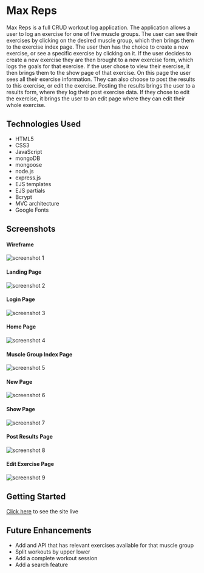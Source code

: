 # Max Reps
Max Reps is a full CRUD workout log application. The application allows a user to log an exercise for one of five muscle groups. The user can see their exercises by clicking on the desired muscle group, which then brings them to the exercise index page. The user then has the choice to create a new exercise, or see a specific exercise by clicking on it. If the user decides to create a new exercise they are then brought to a new exercise form, which logs the goals for that exercise. If the user chose to view their exercise, it then brings them to the show page of that exercise. On this page the user sees all their exercise information. They can also choose to post the results to this exercise, or edit the exercise. Posting the results brings the user to a results form, where they log their post exercise data. If they chose to edit the exercise, it brings the user to an edit page where they can edit their whole exercise. 

## Technologies Used

- HTML5
- CSS3
- JavaScript
- mongoDB
- mongoose
- node.js
- express.js
- EJS templates
- EJS partials
- Bcrypt
- MVC architecture
- Google Fonts

## Screenshots
#### Wireframe
![screenshot 1](https://user-images.githubusercontent.com/81238878/146093384-ff4c5432-37ce-4282-950c-d1ec7fae89eb.png)
#### Landing Page
![screenshot 2](https://user-images.githubusercontent.com/81238878/146091294-14b21303-2239-4082-909a-147fa708d020.png)
#### Login Page
![screenshot 3](https://user-images.githubusercontent.com/81238878/146091405-335954ed-ed27-4523-9387-ec9bf1c5e20e.png)
#### Home Page
![screenshot 4](https://user-images.githubusercontent.com/81238878/146091752-f33d73e3-8610-4403-9751-d10faa1673e3.png)
#### Muscle Group Index Page
![screenshot 5](https://user-images.githubusercontent.com/81238878/146092037-92aa19d4-a14e-45d6-b3f6-0aa0c0273bf1.png)
#### New Page
![screenshot 6](https://user-images.githubusercontent.com/81238878/146092219-6a3d260e-45b4-4176-ae98-e57129da9709.png)
#### Show Page
![screenshot 7](https://user-images.githubusercontent.com/81238878/146092266-b0275938-ca1b-4baf-8281-e00c935ab9bc.png)
#### Post Results Page
![screenshot 8](https://user-images.githubusercontent.com/81238878/146092347-f0fdc78c-ca31-4f1e-9283-bfb66d7f04b7.png)
#### Edit Exercise Page
![screenshot 9](https://user-images.githubusercontent.com/81238878/146092508-6d2ae3ed-c1e7-4eae-9158-cf969a0b5659.png)

## Getting Started

[Click here](https://max-reps-arnold.herokuapp.com) to see the site live

## Future Enhancements

- Add and API that has relevant exercises available for that muscle group
- Split workouts by upper lower
- Add a complete workout session
- Add a search feature

